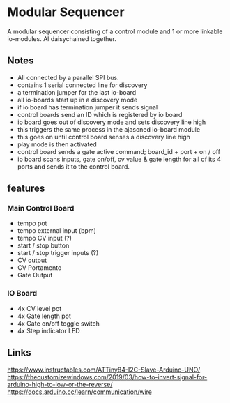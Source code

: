# Modular Sequencer

A modular sequencer consisting of a control module and 1 or more linkable io-modules. Al daisychained together.

## Notes

- All connected by a parallel SPI bus.
- contains 1 serial connected line for discovery
- a termination jumper for the last io-board
- all io-boards start up in a discovery mode
- if io board has termination jumper it sends signal
- control boards send an ID which is registered by io board
- io board goes out of discovery mode and sets discovery line high
- this triggers the same process in the ajasoned io-board module
- this goes on until control board senses a discovery line high
- play mode is then activated
- control board sends a gate active command; board_id + port + on / off
- io board scans inputs, gate on/off, cv value & gate length for all of its 4 ports and sends it to the control board.

## features

### Main Control Board

- tempo pot
- tempo external input (bpm)
- tempo CV input (?)
- start / stop button
- start / stop trigger inputs (?)
- CV output
- CV Portamento
- Gate Output

### IO Board

- 4x CV level pot
- 4x Gate length pot
- 4x Gate on/off toggle switch
- 4x Step indicator LED


## Links

https://www.instructables.com/ATTiny84-I2C-Slave-Arduino-UNO/
https://thecustomizewindows.com/2019/03/how-to-invert-signal-for-arduino-high-to-low-or-the-reverse/
https://docs.arduino.cc/learn/communication/wire